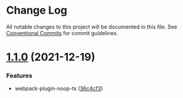 # Change Log

All notable changes to this project will be documented in this file.
See [Conventional Commits](https://conventionalcommits.org) for commit guidelines.

# [1.1.0](https://github.com/taoliujun/npm-packages/compare/webpack-plugin-noop-ts@1.0.2...webpack-plugin-noop-ts@1.1.0) (2021-12-19)


### Features

* webpack-plugin-noop-ts ([36c4cf3](https://github.com/taoliujun/npm-packages/commit/36c4cf3751a362a240e844a2b7bec264116023f3))
